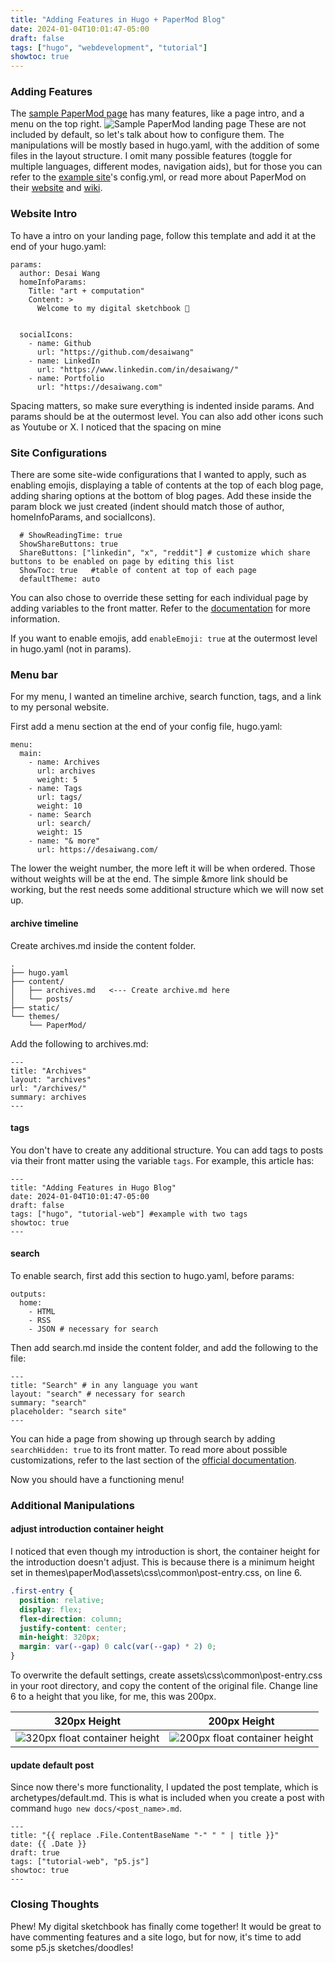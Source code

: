 ```yaml
---
title: "Adding Features in Hugo + PaperMod Blog"
date: 2024-01-04T10:01:47-05:00
draft: false
tags: ["hugo", "webdevelopment", "tutorial"]
showtoc: true
---
```


### Adding Features
The [sample PaperMod page](https://adityatelange.github.io/hugo-PaperMod/) has many features, like a page intro, and a menu on the top right. 
![Sample PaperMod landing page](/images/240104-adding-features/sample_menu.png)
These are not included by default, so let's talk about how to configure them. The manipulations will be mostly based in hugo.yaml, with the addition of some files in the layout structure. I omit many possible features (toggle for multiple languages, different modes, navigation aids), but for those you can refer to the [example site](https://github.com/adityatelange/hugo-PaperMod/tree/exampleSite)'s config.yml, or read more about PaperMod on their [website](https://adityatelange.github.io/hugo-PaperMod/) and [wiki](https://github.com/adityatelange/hugo-PaperMod/wiki/Features).


### Website Intro
To have a intro on your landing page, follow this template and add it at the end of your hugo.yaml:
```
params:
  author: Desai Wang
  homeInfoParams:
    Title: "art + computation"
    Content: >
      Welcome to my digital sketchbook 🎉
      

  socialIcons:
    - name: Github
      url: "https://github.com/desaiwang"
    - name: LinkedIn
      url: "https://www.linkedin.com/in/desaiwang/"
    - name: Portfolio
      url: "https://desaiwang.com"
```

Spacing matters, so make sure everything is indented inside params. And params should be at the outermost level. You can also add other icons such as Youtube or X.
I noticed that the spacing on mine 

### Site Configurations
There are some site-wide configurations that I wanted to apply, such as enabling emojis, displaying a table of contents at the top of each blog page, adding sharing options at the bottom of blog pages. Add these inside the param block we just created (indent should match those of author, homeInfoParams, and socialIcons).

```
  # ShowReadingTime: true
  ShowShareButtons: true
  ShareButtons: ["linkedin", "x", "reddit"] # customize which share buttons to be enabled on page by editing this list
  ShowToc: true   #table of content at top of each page
  defaultTheme: auto
```

You can also chose to override these setting for each individual page by adding variables to the front matter. Refer to the [documentation](https://adityatelange.github.io/hugo-PaperMod/posts/papermod/papermod-variables/) for more information.

If you want to enable emojis, add `enableEmoji: true` at the outermost level in hugo.yaml (not in params).

### Menu bar
For my menu, I wanted an timeline archive, search function, tags, and a link to my personal website.

First add a menu section at the end of your config file, hugo.yaml:
```
menu:
  main:
    - name: Archives
      url: archives
      weight: 5
    - name: Tags
      url: tags/
      weight: 10
    - name: Search
      url: search/
      weight: 15
    - name: "& more"
      url: https://desaiwang.com/
```
The lower the weight number, the more left it will be when ordered. Those without weights will be at the end. The simple &more link should be working, but the rest needs some additional structure which we will now set up. 

#### archive timeline
Create archives.md inside the content folder.
```
.
├── hugo.yaml
├── content/
│   ├── archives.md   <--- Create archive.md here
│   └── posts/
├── static/
└── themes/
    └── PaperMod/
```

Add the following to archives.md:
```
---
title: "Archives"
layout: "archives"
url: "/archives/"
summary: archives
---
```

#### tags
You don't have to create any additional structure. You can add tags to posts via their front matter using the variable `tags`. For example, this article has:
```
---
title: "Adding Features in Hugo Blog"
date: 2024-01-04T10:01:47-05:00
draft: false
tags: ["hugo", "tutorial-web"] #example with two tags
showtoc: true
---
```

#### search
To enable search, first add this section to hugo.yaml, before params:

```
outputs:
  home:
    - HTML
    - RSS
    - JSON # necessary for search
```
Then add search.md inside the content folder, and add the following to the file:
```
---
title: "Search" # in any language you want
layout: "search" # necessary for search
summary: "search"
placeholder: "search site"
---
```

You can hide a page from showing up through search by adding `searchHidden: true` to its front matter. To read more about possible customizations, refer to the last section of the [official documentation](https://adityatelange.github.io/hugo-PaperMod/posts/papermod/papermod-features/#search-page).

Now you should have a functioning menu!

### Additional Manipulations

#### adjust introduction container height
I noticed that even though my introduction is short, the container height for the introduction doesn't adjust. This is because there is a minimum height set in themes\paperMod\assets\css\common\post-entry.css, on line 6.

```css {linenos=true}
.first-entry {
  position: relative;
  display: flex;
  flex-direction: column;
  justify-content: center;
  min-height: 320px;
  margin: var(--gap) 0 calc(var(--gap) * 2) 0;
}
```
To overwrite the default settings, create assets\css\common\post-entry.css in your root directory, and copy the content of the original file. Change line 6 to a height that you like, for me, this was 200px.  

320px Height          |  200px Height
:-------------------------:|:-------------------------:
![320px float container height](/images/240104-adding-features/my_blog_spacing.png)  |  ![200px float container height](/images/240104-adding-features/my_blog_spacing_200.png)


#### update default post
Since now there's more functionality, I updated the post template, which is archetypes/default.md. This is what is included when you create a post with command `hugo new docs/<post_name>.md`.
```
---
title: "{{ replace .File.ContentBaseName "-" " " | title }}"
date: {{ .Date }}
draft: true
tags: ["tutorial-web", "p5.js"]
showtoc: true
---
```

### Closing Thoughts
Phew! My digital sketchbook has finally come together! It would be great to have commenting features and a site logo, but for now, it's time to add some p5.js sketches/doodles!
